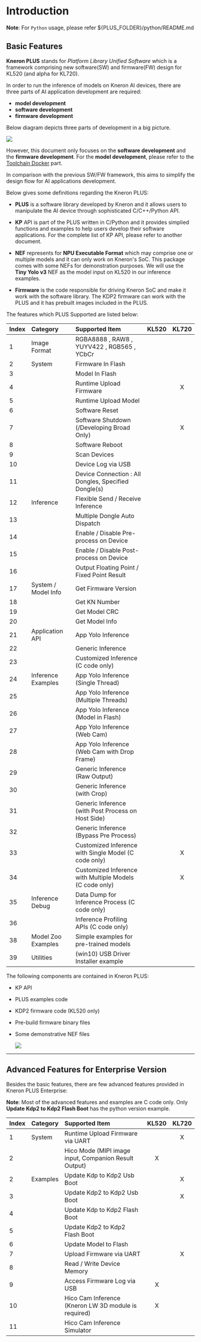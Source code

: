 # Introduction

**Note**: For `Python` usage, please refer ${PLUS_FOLDER}/python/README.md

## Basic Features

**Kneron PLUS** stands for *Platform Library Unified Software* which is a framework comprising new software(SW) and firmware(FW) design for KL520 (and alpha for KL720).

In order to run the inference of models on Kneron AI devices, there are three parts of AI application development are required:

- **model development**
- **software development**
- **firmware development**

Below diagram depicts three parts of development in a big picture.

![](../imgs/KL520_develop_flow.png)

However, this document only focuses on the **software development** and the **firmware development**. For the **model development**, please refer to the [Toolchain Docker](../../toolchain/manual.md) part.

In comparison with the previous SW/FW framework, this aims to simplify the design flow for AI applications development.

Below gives some definitions regarding the Kneron PLUS:

- **PLUS** is a software library developed by Kneron and it allows users to manipulate the AI device through sophisticated C/C++/Python API.

- **KP** API is part of the PLUS written in C/Python and it provides simplied functions and examples to help users develop their software applications. For the complete list of KP API, please refer to another document.

- **NEF** represents for **NPU Executable Format** which may comprise one or multiple models and it can only work on Kneron's SoC. This package comes with some NEFs for demonstration purposes. We will use the **Tiny Yolo v3** NEF as the model input on KL520 in our inference examples.

- **Firmware** is the code responsible for driving Kneron SoC and make it work with the software library. The KDP2 firmware can work with the PLUS and it has prebuilt images included in the PLUS.


The features which PLUS Supported are listed below:

Index   | Category              | Supported Item                                            | KL520 | KL720 
------- | :-------------------- | :-------------------------------------------------------- | :---: | :---:
1       | Image Format          | RGBA8888 , RAW8 , YUYV422 , RGB565 , YCbCr                |       |       
2       | System                | Firmware In Flash                                         |       |       
3       |                       | Model In Flash                                            |       |       
4       |                       | Runtime Upload Firmware                                   |       | X     
5       |                       | Runtime Upload Model                                      |       |       
6       |                       | Software Reset                                            |       |       
7       |                       | Software Shutdown (/Developing Broad Only)                |       | X     
8       |                       | Software Reboot                                           |       |       
9       |                       | Scan Devices                                              |       |       
10      |                       | Device Log via USB                                        |       |       
11      |                       | Device Connection : All Dongles, Specified Dongle(s)      |       |       
12      | Inference             | Flexible Send / Receive Inference                         |       |       
13      |                       | Multiple Dongle Auto Dispatch                             |       |       
14      |                       | Enable / Disable Pre-process on Device                    |       |       
15      |                       | Enable / Disable Post-process on Device                   |       |
16      |                       | Output Floating Point / Fixed Point Result                |       |
17      | System / Model Info   | Get Firmware Version                                      |       |
18      |                       | Get KN Number                                             |       |
19      |                       | Get Model CRC                                             |       |
20      |                       | Get Model Info                                            |       |
21      | Application API       | App Yolo Inference                                        |       |
22      |                       | Generic Inference                                         |       |
23      |                       | Customized Inference (C code only)                        |       |
24      | Inference Examples    | App Yolo Inference (Single Thread)                        |       |
25      |                       | App Yolo Inference (Multiple Threads)                     |       |
26      |                       | App Yolo Inference (Model in Flash)                       |       |
27      |                       | App Yolo Inference (Web Cam)                              |       |
28      |                       | App Yolo Inference (Web Cam with Drop Frame)              |       |
29      |                       | Generic Inference (Raw Output)                            |       |
30      |                       | Generic Inference (with Crop)                             |       |
31      |                       | Generic Inference (with Post Process on Host Side)        |       |
32      |                       | Generic Inference (Bypass Pre Process)                    |       |
33      |                       | Customized Inference with Single Model (C code only)      |       | X
34      |                       | Customized Inference with Multiple Models (C code only)   |       | X
35      | Inference Debug       | Data Dump for Inference Process (C code only)             |       | 
36      |                       | Inference Profiling APIs (C code only)                    |       | 
38      | Model Zoo Examples    | Simple examples for pre-trained models                    |       |
39      | Utilities             | (win10) USB Driver Installer example                      |       | 



The following components are contained in Kneron PLUS:

- KP API
- PLUS examples code
- KDP2 firmware code (KL520 only)
- Pre-build firmware binary files
- Some demonstrative NEF files

    ![](../imgs/KL520_develop_flow_sw.png)

---

## Advanced Features for Enterprise Version

Besides the basic features, there are few advanced features provided in Kneron PLUS Enterprise:

**Note**: Most of the advanced features and examples are C code only. Only **Update Kdp2 to Kdp2 Flash Boot** has the python version example.

Index   | Category              | Supported Item                                            | KL520 | KL720
------- | :-------------------- | :-------------------------------------------------------- | :---: | :---:
1       | System                | Runtime Upload Firmware via UART                          |       | X
2       |                       | Hico Mode (MIPI image input, Companion Result Output)     |   X   |
2       | Examples              | Update Kdp to Kdp2 Usb Boot                               |       | X
3       |                       | Update Kdp2 to Kdp2 Usb Boot                              |       | X
4       |                       | Update Kdp to Kdp2 Flash Boot                             |       |
5       |                       | Update Kdp2 to Kdp2 Flash Boot                            |       |
6       |                       | Update Model to Flash                                     |       |
7       |                       | Upload Firmware via UART                                  |       | X
8       |                       | Read / Write Device Memory                                |       |
9       |                       | Access Firmware Log via USB                               |   X   |
10      |                       | Hico Cam Inference (Kneron LW 3D module is required)      |   X   |
11      |                       | Hico Cam Inference Simulator                              |       |
